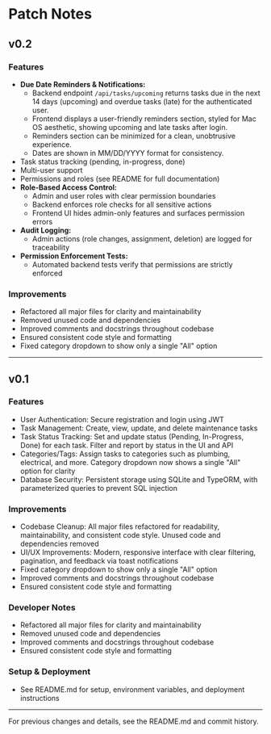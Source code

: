 # Patch Notes


## v0.2

### Features
- **Due Date Reminders & Notifications:**
	- Backend endpoint `/api/tasks/upcoming` returns tasks due in the next 14 days (upcoming) and overdue tasks (late) for the authenticated user.
	- Frontend displays a user-friendly reminders section, styled for Mac OS aesthetic, showing upcoming and late tasks after login.
	- Reminders section can be minimized for a clean, unobtrusive experience.
	- Dates are shown in MM/DD/YYYY format for consistency.
- Task status tracking (pending, in-progress, done)
- Multi-user support
- Permissions and roles (see README for full documentation)
- **Role-Based Access Control:**
	- Admin and user roles with clear permission boundaries
	- Backend enforces role checks for all sensitive actions
	- Frontend UI hides admin-only features and surfaces permission errors
- **Audit Logging:**
	- Admin actions (role changes, assignment, deletion) are logged for traceability
- **Permission Enforcement Tests:**
	- Automated backend tests verify that permissions are strictly enforced

### Improvements
- Refactored all major files for clarity and maintainability
- Removed unused code and dependencies
- Improved comments and docstrings throughout codebase
- Ensured consistent code style and formatting
- Fixed category dropdown to show only a single "All" option

---

## v0.1

### Features
- User Authentication: Secure registration and login using JWT
- Task Management: Create, view, update, and delete maintenance tasks
- Task Status Tracking: Set and update status (Pending, In-Progress, Done) for each task. Filter and report by status in the UI and API
- Categories/Tags: Assign tasks to categories such as plumbing, electrical, and more. Category dropdown now shows a single "All" option for clarity
- Database Security: Persistent storage using SQLite and TypeORM, with parameterized queries to prevent SQL injection

### Improvements
- Codebase Cleanup: All major files refactored for readability, maintainability, and consistent code style. Unused code and dependencies removed
- UI/UX Improvements: Modern, responsive interface with clear filtering, pagination, and feedback via toast notifications
- Fixed category dropdown to show only a single "All" option
- Improved comments and docstrings throughout codebase
- Ensured consistent code style and formatting

### Developer Notes
- Refactored all major files for clarity and maintainability
- Removed unused code and dependencies
- Improved comments and docstrings throughout codebase
- Ensured consistent code style and formatting

### Setup & Deployment
- See README.md for setup, environment variables, and deployment instructions

---

For previous changes and details, see the README.md and commit history.
